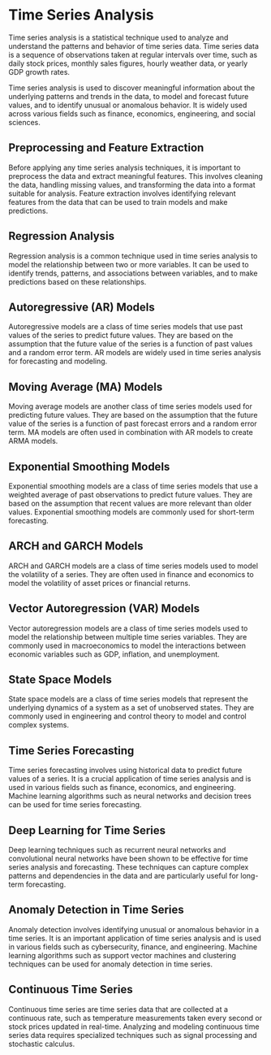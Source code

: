 # Time Series Analysis

Time series analysis is a statistical technique used to analyze and understand the patterns and behavior of time series data. Time series data is a sequence of observations taken at regular intervals over time, such as daily stock prices, monthly sales figures, hourly weather data, or yearly GDP growth rates. 

Time series analysis is used to discover meaningful information about the underlying patterns and trends in the data, to model and forecast future values, and to identify unusual or anomalous behavior. It is widely used across various fields such as finance, economics, engineering, and social sciences.

## Preprocessing and Feature Extraction

Before applying any time series analysis techniques, it is important to preprocess the data and extract meaningful features. This involves cleaning the data, handling missing values, and transforming the data into a format suitable for analysis. Feature extraction involves identifying relevant features from the data that can be used to train models and make predictions.

## Regression Analysis

Regression analysis is a common technique used in time series analysis to model the relationship between two or more variables. It can be used to identify trends, patterns, and associations between variables, and to make predictions based on these relationships. 

## Autoregressive (AR) Models

Autoregressive models are a class of time series models that use past values of the series to predict future values. They are based on the assumption that the future value of the series is a function of past values and a random error term. AR models are widely used in time series analysis for forecasting and modeling.

## Moving Average (MA) Models

Moving average models are another class of time series models used for predicting future values. They are based on the assumption that the future value of the series is a function of past forecast errors and a random error term. MA models are often used in combination with AR models to create ARMA models.

## Exponential Smoothing Models

Exponential smoothing models are a class of time series models that use a weighted average of past observations to predict future values. They are based on the assumption that recent values are more relevant than older values. Exponential smoothing models are commonly used for short-term forecasting.

## ARCH and GARCH Models

ARCH and GARCH models are a class of time series models used to model the volatility of a series. They are often used in finance and economics to model the volatility of asset prices or financial returns.

## Vector Autoregression (VAR) Models

Vector autoregression models are a class of time series models used to model the relationship between multiple time series variables. They are commonly used in macroeconomics to model the interactions between economic variables such as GDP, inflation, and unemployment.

## State Space Models

State space models are a class of time series models that represent the underlying dynamics of a system as a set of unobserved states. They are commonly used in engineering and control theory to model and control complex systems.

## Time Series Forecasting

Time series forecasting involves using historical data to predict future values of a series. It is a crucial application of time series analysis and is used in various fields such as finance, economics, and engineering. Machine learning algorithms such as neural networks and decision trees can be used for time series forecasting.

## Deep Learning for Time Series

Deep learning techniques such as recurrent neural networks and convolutional neural networks have been shown to be effective for time series analysis and forecasting. These techniques can capture complex patterns and dependencies in the data and are particularly useful for long-term forecasting.

## Anomaly Detection in Time Series

Anomaly detection involves identifying unusual or anomalous behavior in a time series. It is an important application of time series analysis and is used in various fields such as cybersecurity, finance, and engineering. Machine learning algorithms such as support vector machines and clustering techniques can be used for anomaly detection in time series.

## Continuous Time Series

Continuous time series are time series data that are collected at a continuous rate, such as temperature measurements taken every second or stock prices updated in real-time. Analyzing and modeling continuous time series data requires specialized techniques such as signal processing and stochastic calculus.
